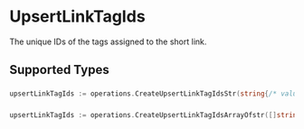 # UpsertLinkTagIds

The unique IDs of the tags assigned to the short link.


## Supported Types

### 

```go
upsertLinkTagIds := operations.CreateUpsertLinkTagIdsStr(string{/* values here */})
```

### 

```go
upsertLinkTagIds := operations.CreateUpsertLinkTagIdsArrayOfstr([]string{/* values here */})
```

